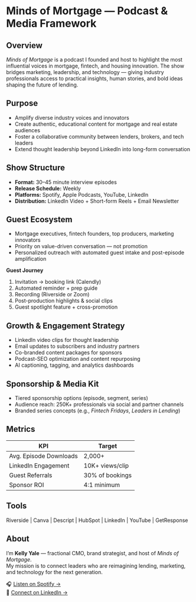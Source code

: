 # Minds of Mortgage — Podcast & Media Framework

## Overview
*Minds of Mortgage* is a podcast I founded and host to highlight the most influential voices in mortgage, fintech, and housing innovation. The show bridges marketing, leadership, and technology — giving industry professionals access to practical insights, human stories, and bold ideas shaping the future of lending.

## Purpose
- Amplify diverse industry voices and innovators  
- Create authentic, educational content for mortgage and real estate audiences  
- Foster a collaborative community between lenders, brokers, and tech leaders  
- Extend thought leadership beyond LinkedIn into long-form conversation  

## Show Structure
- **Format:** 30–45 minute interview episodes  
- **Release Schedule:** Weekly  
- **Platforms:** Spotify, Apple Podcasts, YouTube, LinkedIn  
- **Distribution:** LinkedIn Video + Short-form Reels + Email Newsletter  

## Guest Ecosystem
- Mortgage executives, fintech founders, top producers, marketing innovators  
- Priority on value-driven conversation — not promotion  
- Personalized outreach with automated guest intake and post-episode amplification  

**Guest Journey**
1. Invitation → booking link (Calendly)  
2. Automated reminder + prep guide  
3. Recording (Riverside or Zoom)  
4. Post-production highlights & social clips  
5. Guest spotlight feature + cross-promotion  

## Growth & Engagement Strategy
- LinkedIn video clips for thought leadership  
- Email updates to subscribers and industry partners  
- Co-branded content packages for sponsors  
- Podcast-SEO optimization and content repurposing  
- AI captioning, tagging, and analytics dashboards  

## Sponsorship & Media Kit
- Tiered sponsorship options (episode, segment, series)  
- Audience reach: 250K+ professionals via social and partner channels  
- Branded series concepts (e.g., *Fintech Fridays*, *Leaders in Lending*)  

## Metrics
| KPI | Target |
|-----|--------|
| Avg. Episode Downloads | 2,000+ |
| LinkedIn Engagement | 10K+ views/clip |
| Guest Referrals | 30% of bookings |
| Sponsor ROI | 4:1 minimum |

## Tools
Riverside | Canva | Descript | HubSpot | LinkedIn | YouTube | GetResponse  

## About
I’m **Kelly Yale** — fractional CMO, brand strategist, and host of *Minds of Mortgage*.  
My mission is to connect leaders who are reimagining lending, marketing, and technology for the next generation.  

🎧 [Listen on Spotify →](https://open.spotify.com/)  
💼 [Connect on LinkedIn →](https://linkedin.com/in/kellyyale)

